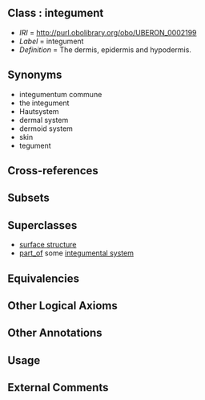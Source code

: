 
## Class : integument

 * *IRI* = http://purl.obolibrary.org/obo/UBERON_0002199
 * *Label* = integument
 * *Definition* = The dermis, epidermis and hypodermis.

## Synonyms

 * integumentum commune
 * the integument
 * Hautsystem
 * dermal system
 * dermoid system
 * skin
 * tegument

## Cross-references


## Subsets


## Superclasses

 * [surface structure](../../UBERON/02/UBERON_0003102.md)
 * [part_of](../../BFO/50/BFO_0000050.md) some [integumental system](../../UBERON/16/UBERON_0002416.md)

## Equivalencies


## Other Logical Axioms


## Other Annotations


## Usage


## External Comments

